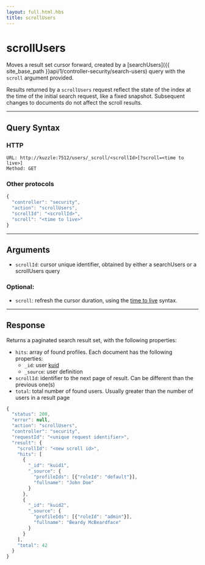 ```yaml
---
layout: full.html.hbs
title: scrollUsers
---
```


# scrollUsers

Moves a result set cursor forward, created by a [searchUsers]({{ site_base_path }}api/1/controller-security/search-users) query with the `scroll` argument provided.

Results returned by a `scrollUsers` request reflect the state of the index at the time of the initial search request, like a fixed snapshot. Subsequent changes to documents do not affect the scroll results.

---

## Query Syntax

### HTTP

```http
URL: http://kuzzle:7512/users/_scroll/<scrollId>[?scroll=<time to live>]
Method: GET
```

### Other protocols

```js
{
  "controller": "security",
  "action": "scrollUsers",
  "scrollId": "<scrollId>",
  "scroll": "<time to live>"
}
```

---

## Arguments

* `scrollId`: cursor unique identifier, obtained by either a searchUsers or a scrollUsers query

### Optional:

* `scroll`: refresh the cursor duration, using the [time to live](https://www.elastic.co/guide/en/elasticsearch/reference/5.6/common-options.html#time-units) syntax.

---

## Response

Returns a paginated search result set, with the following properties:

* `hits`: array of found profiles. Each document has the following properties:
  * `_id`: user [kuid]({{site_base_path}}guide/1/kuzzle-depth/authentication/#the-kuzzle-user-identifier)
  * `_source`: user definition
* `scrollId`: identifier to the next page of result. Can be different than the previous one(s)
* `total`: total number of found users. Usually greater than the number of users in a result page

```javascript
{
  "status": 200,                     
  "error": null,                     
  "action": "scrollUsers",
  "controller": "security",
  "requestId": "<unique request identifier>",
  "result": {
    "scrollId": "<new scroll id>",
    "hits": [
      {
        "_id": "kuid1",
        "_source": { 
          "profileIds": [{"roleId": "default"}],
          "fullname": "John Doe"
        }
      },
      {
        "_id": "kuid2",
        "_source": {
          "profileIds": [{"roleId": "admin"}],
          "fullname": "Beardy McBeardface"
        }
      }
    ],
    "total": 42
  }
}
```
